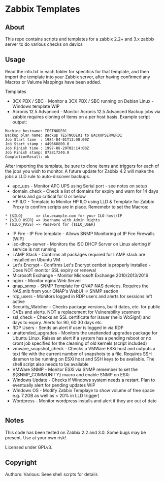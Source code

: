 # Zabbix Templates

## About
This repo contains scripts and templates for a zabbix 2.2+ and 3.x zabbix server to do various checks on devics

## Usage
Read the info.txt in each folder for specifics for that template, and then import the template into your Zabbix server, after having confirmed any Macros or Valume Mappings have been added.

Templates

* 3CX PBX / SBC         - Monitor a 3CX PBX / SBC running on Debian Linux - Windows template WIP
* Acronis 12.5 Advanced	- Monitor Acronis 12.5 Advanced Backup jobs via zabbix requires cloning of items on a per host basis. Example script output:
```
Machine hostname: TESTNODE01
Backup plan name: Backup TESTNODE01 to BACKUPSERVER01
Job Start time  : 1984-04-01T13:00:00Z
Job Start stamp : 449668800.0
Job Finish time : 1997-08-29T02:14:00Z
Job Finish stamp: 872817240.0
CompletionResult: ok
```
After importing the template, be sure to clone items and triggers for each of the jobs you wish to monitor. A future update for Zabbix 4.2 will make the jobs a LLD rule to auto-discover backups.

* apc_ups		- Monitor APC UPS using Serial port - see notes on setup
* domain_check          - Check a list of domains for expiry and warn for 14 days or less and go critical for 0 or below
* HP ILO		- Template to Monitor HP ILO using LLD & Template for Zabbix Proxy to confirm scripts are in place. Rememebr to set the Macros:

``` 
* {$ILO}      => ilo.example.com for your ILO host/IP
* {$ILO_USER} => Username with Admin Rights
* {$ILO_PASS} => Password for {$ILO_USER}
```
* IP Fire		- IP Fire template - Allows SNMP Monitoring of IP Fire Firewalls [WIP]
* isc-dhcp-server       - Monitors the ISC DHCP Server on Linux alerting if service is not running
* LAMP Stack		- Confirms all packages required for LAMP stack are installed on Ubuntu VM
* Let's Encrypt         - Confirms Let's Encrypt certbot is properly installed - Does NOT monitor SSL expiry or renewal
* Microsoft Exchange	- Monitor Microsoft Exchange 2010/2013/2016
* nginx			- Monitor nginx Web Server
* qnap_snmp             - SNMP Template for QNAP NAS devices. Requires the NAS.mib from your QNAP's WebUI -> SNMP section
* rdp_users             - Monitors logged in RDP users and alerts for sessions left active
* Security_Watcher      - Checks package versions, build dates, etc. for public CVEs and alerts. NOT a replacement for Vulnerability scanners
* ssl_check             - Checks an SSL certificate for issuer (hello WoSign!) and days to expiry. Alerts for 90, 60 30 days etc.
* RDP Users		- Sends an alert if user is logged in via RDP
* unattended_upgrades   - Monitors the unattended upgrades package for Ubuntu Linux. Raises an alert if a system has a pending reboot or no cront job specified for the cleaning of old kernels (script included)
* vmware_snapshot_check - Checks a VMWare ESXi host and outputs a text file with the current number of snapshots to a file. Requires SSH daemon to be running on ESXi host and SSH keys to be available. The shell script also needs to be available
* VMWare SNMP		- Monitor ESXi via SNMP remember to set the ${SNMP_COMMUNITY} macro and enable SNMP on ESXi
* Windows Update	- Checks if Windows system needs a restart. Plan to eventually alert for pending updates WIP
* Windows OS		- Modify Zabbix Templaye to show volume of free space e.g. 7.2GB as well as < 20% in LLD trigger)
* Wordpress		- Monitor wordpress installs and alert if they are out of date

```
```

## Notes
This code has been tested on Zabbix 2.2 and 3.0. Some bugs may be present. Use at your own risk!

Licensed under GPLv3.

## Copyright
Authors: Various: Seee shell scrpts for details
